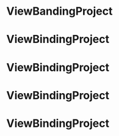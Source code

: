 # ViewBandingProject
# ViewBindingProject
# ViewBindingProject
# ViewBindingProject
# ViewBindingProject

